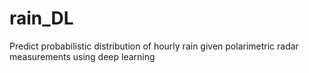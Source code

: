 # rain_DL
Predict probabilistic distribution of hourly rain given polarimetric radar measurements using deep learning
